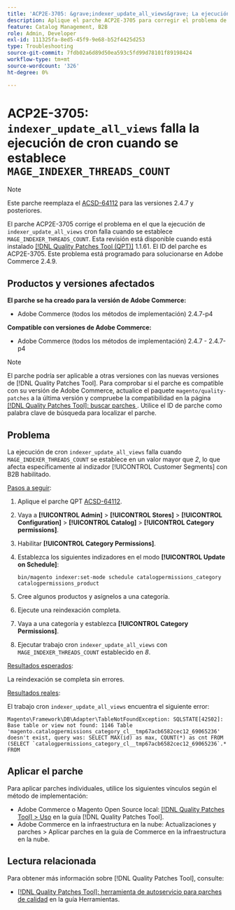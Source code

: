 ```yaml
---
title: 'ACP2E-3705: &grave;indexer_update_all_views&grave; La ejecución de cron falla cuando se establece "MAGE_INDEXER_THREADS_COUNT"'
description: Aplique el parche ACP2E-3705 para corregir el problema de Adobe Commerce donde la ejecución de cron "indexer_update_all_views" falla cuando se establece "MAGE_INDEXER_THREADS_COUNT".
feature: Catalog Management, B2B
role: Admin, Developer
exl-id: 111325fa-8ed5-45f9-9e68-b52f4425d253
type: Troubleshooting
source-git-commit: 7fdb02a6d89d50ea593c5fd99d78101f89198424
workflow-type: tm+mt
source-wordcount: '326'
ht-degree: 0%

---
```


# ACP2E-3705: `indexer_update_all_views` falla la ejecución de cron cuando se establece `MAGE_INDEXER_THREADS_COUNT`

>[!NOTE]
>
>Este parche reemplaza el [ACSD-64112](/help/tools/quality-patches-tool/patches-available-in-qpt/v1-1-59/acsd-64112-indexer-update-all-views-cron-execution-fails.md) para las versiones 2.4.7 y posteriores.

El parche ACP2E-3705 corrige el problema en el que la ejecución de `indexer_update_all_views` cron falla cuando se establece `MAGE_INDEXER_THREADS_COUNT`. Esta revisión está disponible cuando está instalado [[!DNL Quality Patches Tool (QPT)]](/help/tools/quality-patches-tool/quality-patches-tool-to-self-serve-quality-patches.md) 1.1.61. El ID del parche es ACP2E-3705. Este problema está programado para solucionarse en Adobe Commerce 2.4.9.

## Productos y versiones afectados

**El parche se ha creado para la versión de Adobe Commerce:**

* Adobe Commerce (todos los métodos de implementación) 2.4.7-p4

**Compatible con versiones de Adobe Commerce:**

* Adobe Commerce (todos los métodos de implementación) 2.4.7 - 2.4.7-p4

>[!NOTE]
>
>El parche podría ser aplicable a otras versiones con las nuevas versiones de [!DNL Quality Patches Tool]. Para comprobar si el parche es compatible con su versión de Adobe Commerce, actualice el paquete `magento/quality-patches` a la última versión y compruebe la compatibilidad en la página [[!DNL Quality Patches Tool]: buscar parches &#x200B;](https://experienceleague.adobe.com/tools/commerce-quality-patches/index.html?lang=es). Utilice el ID de parche como palabra clave de búsqueda para localizar el parche.

## Problema

La ejecución de cron `indexer_update_all_views` falla cuando `MAGE_INDEXER_THREADS_COUNT` se establece en un valor mayor que *2*, lo que afecta específicamente al indizador [!UICONTROL Customer Segments] con B2B habilitado.

<u>Pasos a seguir</u>:

1. Aplique el parche QPT [ACSD-64112](/help/tools/quality-patches-tool/patches-available-in-qpt/v1-1-59/acsd-64112-indexer-update-all-views-cron-execution-fails.md).
1. Vaya a **[!UICONTROL Admin]** > **[!UICONTROL Stores]** > **[!UICONTROL Configuration]** > **[!UICONTROL Catalog]** > **[!UICONTROL Category permissions]**.
1. Habilitar **[!UICONTROL Category Permissions]**.
1. Establezca los siguientes indizadores en el modo **[!UICONTROL Update on Schedule]**:

   ```
   bin/magento indexer:set-mode schedule catalogpermissions_category catalogpermissions_product
   ```

1. Cree algunos productos y asígnelos a una categoría.
1. Ejecute una reindexación completa.
1. Vaya a una categoría y establezca **[!UICONTROL Category Permissions]**.
1. Ejecutar trabajo cron `indexer_update_all_views` con `MAGE_INDEXER_THREADS_COUNT` establecido en *8*.

<u>Resultados esperados</u>:

La reindexación se completa sin errores.

<u>Resultados reales</u>:

El trabajo cron `indexer_update_all_views` encuentra el siguiente error:

```
Magento\Framework\DB\Adapter\TableNotFoundException: SQLSTATE[42S02]: Base table or view not found: 1146 Table 'magento.catalogpermissions_category_cl__tmp67acb6582cec12_69065236' doesn't exist, query was: SELECT MAX(id) as max, COUNT(*) as cnt FROM (SELECT `catalogpermissions_category_cl__tmp67acb6582cec12_69065236`.* FROM
```


## Aplicar el parche

Para aplicar parches individuales, utilice los siguientes vínculos según el método de implementación:

* Adobe Commerce o Magento Open Source local: [[!DNL Quality Patches Tool] > Uso](/help/tools/quality-patches-tool/usage.md) en la guía [!DNL Quality Patches Tool].
* Adobe Commerce en la infraestructura en la nube: Actualizaciones y parches > Aplicar parches en la guía de Commerce en la infraestructura en la nube.

## Lectura relacionada

Para obtener más información sobre [!DNL Quality Patches Tool], consulte:

* [[!DNL Quality Patches Tool]: herramienta de autoservicio para parches de calidad](/help/tools/quality-patches-tool/quality-patches-tool-to-self-serve-quality-patches.md) en la guía Herramientas.
